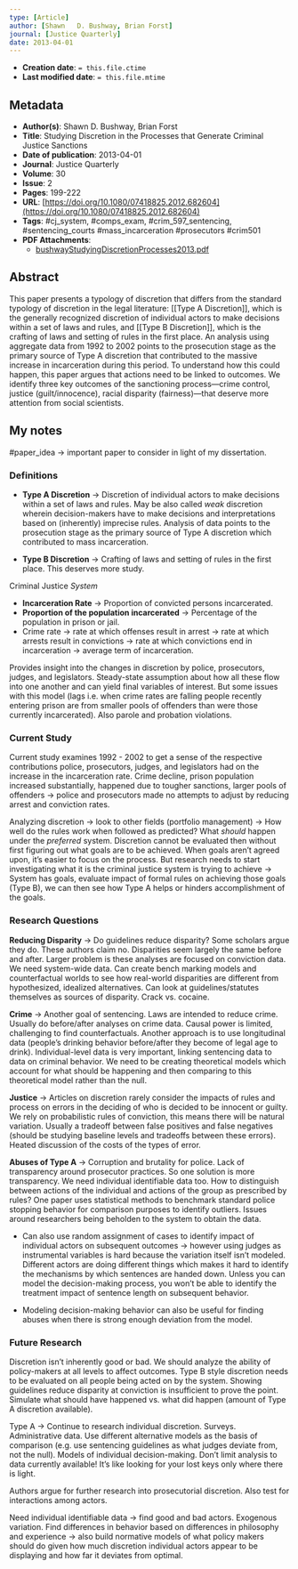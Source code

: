 ```yaml
---
type: [Article]
author: [Shawn   D. Bushway, Brian Forst]
journal: [Justice Quarterly]
date: 2013-04-01
---
```


* **Creation date**: `= this.file.ctime`
* **Last modified date**: `= this.file.mtime`

## Metadata

* **Author(s)**: Shawn   D. Bushway, Brian Forst
* **Title**: Studying Discretion in the Processes that Generate Criminal Justice Sanctions
* **Date of publication**: 2013-04-01
* **Journal**: Justice Quarterly
* **Volume**: 30
* **Issue**: 2
* **Pages**: 199-222
* **URL**: [https://doi.org/10.1080/07418825.2012.682604](https://doi.org/10.1080/07418825.2012.682604)
* **Tags**: #cj_system, #comps_exam, #crim_597_sentencing, #sentencing_courts #mass_incarceration #prosecutors #crim501
* **PDF Attachments**:
  * [bushwayStudyingDiscretionProcesses2013.pdf](zotero://open-pdf/library/items/7B223Y4A)

## Abstract

This paper presents a typology of discretion that differs from the standard typology of discretion in the legal literature: [[Type A Discretion]], which is the generally recognized discretion of individual actors to make decisions within a set of laws and rules, and [[Type B Discretion]], which is the crafting of laws and setting of rules in the first place. An analysis using aggregate data from 1992 to 2002 points to the prosecution stage as the primary source of Type A discretion that contributed to the massive increase in incarceration during this period. To understand how this could happen, this paper argues that actions need to be linked to outcomes. We identify three key outcomes of the sanctioning process—crime control, justice (guilt/innocence), racial disparity (fairness)—that deserve more attention from social scientists.

## My notes

#paper_idea -> important paper to consider in light of my dissertation.

### Definitions

* **Type A Discretion** -> Discretion of individual actors to make decisions within a set of laws and rules. May be also called *weak* discretion wherein decision-makers have to make decisions and interpretations based on (inherently) imprecise rules. Analysis of data points to the prosecution stage as the primary source of Type A discretion which contributed to mass incarceration.
  
* **Type B Discretion** -> Crafting of laws and setting of rules in the first place. This deserves more study.

Criminal Justice *System*

* **Incarceration Rate** -> Proportion of convicted persons incarcerated.
* **Proportion of the population incarcerated** -> Percentage of the population in prison or jail.
* Crime rate → rate at which offenses result in arrest → rate at which arrests result in convictions → rate at which convictions end in incarceration → average term of incarceration.

Provides insight into the changes in discretion by police, prosecutors, judges, and legislators. Steady-state assumption about how all these flow into one another and can yield final variables of interest. But some issues with this model (lags i.e. when crime rates are falling people recently entering prison are from smaller pools of offenders than were those currently incarcerated). Also parole and probation violations.
### Current Study  

Current study examines 1992 - 2002 to get a sense of the respective contributions police, prosecutors, judges, and legislators had on the increase in the incarceration rate. Crime decline, prison population increased substantially, happened due to tougher sanctions, larger pools of offenders → police and prosecutors made no attempts to adjust by reducing arrest and conviction rates.

Analyzing discretion -> look to other fields (portfolio management) → How well do the rules work when followed as predicted? What *should* happen under the *preferred* system. Discretion cannot be evaluated then without first figuring out what goals are to be achieved. When goals aren’t agreed upon, it’s easier to focus on the process. But research needs to start investigating what it is the criminal justice system is trying to achieve → System has goals, evaluate impact of formal rules on achieving those goals (Type B), we can then see how Type A helps or hinders accomplishment of the goals.

### Research Questions

**Reducing Disparity** → Do guidelines reduce disparity? Some scholars argue they do. These authors claim no. Disparities seem largely the same before and after. Larger problem is these analyses are focused on conviction data. We need system-wide data. Can create bench marking models and counterfactual worlds to see how real-world disparities are different from hypothesized, idealized alternatives. Can look at guidelines/statutes themselves as sources of disparity. Crack vs. cocaine.

**Crime** → Another goal of sentencing. Laws are intended to reduce crime. Usually do before/after analyses on crime data. Causal power is limited, challenging to find counterfactuals. Another approach is to use longitudinal data (people’s drinking behavior before/after they become of legal age to drink). Individual-level data is very important, linking sentencing data to data on criminal behavior. We need to be creating theoretical models which account for what should be happening and then comparing to this theoretical model rather than the null.

**Justice** → Articles on discretion rarely consider the impacts of rules and process on errors in the deciding of who is decided to be innocent or guilty. We rely on probabilistic rules of conviction, this means there will be natural variation. Usually a tradeoff between false positives and false negatives (should be studying baseline levels and tradeoffs between these errors). Heated discussion of the costs of the types of error.

**Abuses of Type A** -> Corruption and brutality for police. Lack of transparency around prosecutor practices. So one solution is more transparency. We need individual identifiable data too. How to distinguish between actions of the individual and actions of the group as prescribed by rules? One paper uses statistical methods to benchmark standard police stopping behavior for comparison purposes to identify outliers. Issues around researchers being beholden to the system to obtain the data.

* Can also use random assignment of cases to identify impact of individual actors on subsequent outcomes → however using judges as instrumental variables is hard because the variation itself isn’t modeled. Different actors are doing different things which makes it hard to identify the mechanisms by which sentences are handed down. Unless you can model the decision-making process, you won’t be able to identify the treatment impact of sentence length on subsequent behavior.
  
* Modeling decision-making behavior can also be useful for finding abuses when there is strong enough deviation from the model.

### Future Research

Discretion isn’t inherently good or bad. We should analyze the ability of policy-makers at all levels to affect outcomes. Type B style discretion needs to be evaluated on all people being acted on by the system. Showing guidelines reduce disparity at conviction is insufficient to prove the point. Simulate what should have happened vs. what did happen (amount of Type A discretion available).

Type A → Continue to research individual discretion. Surveys. Administrative data. Use different alternative models as the basis of comparison (e.g. use sentencing guidelines as what judges deviate from, not the null). Models of individual decision-making. Don’t limit analysis to data currently available! It’s like looking for your lost keys only where there is light.

Authors argue for further research into prosecutorial discretion. Also test for interactions among actors.

Need individual identifiable data → find good and bad actors. Exogenous variation. Find differences in behavior based on differences in philosophy and experience → also build normative models of what policy makers should do given how much discretion individual actors appear to be displaying and how far it deviates from optimal.